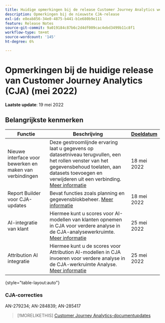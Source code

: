 ```yaml
---
title: Huidige opmerkingen bij de release Customer Journey Analytics weergeven
description: Opmerkingen bij de nieuwste CJA-release
exl-id: e8eab856-34e0-4875-b441-b1e680b9e111
feature: Release Notes
source-git-commit: 9a019184c87b6c2d4df009cac4ebd3499b11c8f1
workflow-type: tm+mt
source-wordcount: '145'
ht-degree: 6%

---
```


# Opmerkingen bij de huidige release van Customer Journey Analytics (CJA) (mei 2022)

**Laatste update**: 19 mei 2022

## Belangrijkste kenmerken

| Functie | Beschrijving | [Doeldatum](/help/release-notes/releases.md) |
| ----------- | ---------- | ----- |
| Nieuwe interface voor bewerken en maken van verbindingen | Deze gestroomlijnde ervaring laat u gegevens op datasetniveau terugvullen, een het rollen venster van het gegevensbehoud toelaten, aan datasets toevoegen en verwijderen uit een verbinding. [Meer informatie](/help/connections/create-connection.md) | 18 mei 2022 |
| Report Builder voor CJA-updates | Bevat functies zoals planning en gegevensblokbeheer. [Meer informatie](https://experienceleague.adobe.com/docs/analytics-platform/using/cja-reportbuilder/manage-reportbuilder.html) | 18 mei 2022 |
| AI-integratie van klant | Hiermee kunt u scores voor AI-modellen van klanten opnemen in CJA voor verdere analyse in de CJA-analysewerkruimte. [Meer informatie](/help/integrations/customer-ai.md) | 25 mei 2022 |
| Attribution AI integratie | Hiermee kunt u de scores voor Attribution AI-modellen in CJA invoeren voor verdere analyse in de CJA-werkruimte Analyse. [Meer informatie](/help/integrations/attribution-ai.md) | 25 mei 2022 |

{style=&quot;table-layout:auto&quot;}

### CJA-correcties

AN-279234; AN-284839; AN-285417

>[!MORELIKETHIS]
>[Customer Journey Analytics-documentupdates](/help/release-notes/doc-changes.md)
